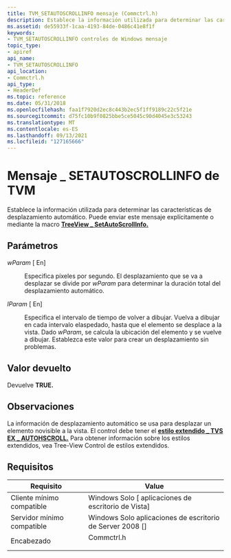 ```yaml
---
title: TVM_SETAUTOSCROLLINFO mensaje (Commctrl.h)
description: Establece la información utilizada para determinar las características de desplazamiento automático. Puede enviar este mensaje explícitamente o mediante la macro TreeView \_ SetAutoScrollInfo.
ms.assetid: de55933f-1caa-4193-84de-0486c41e8f1f
keywords:
- TVM_SETAUTOSCROLLINFO controles de Windows mensaje
topic_type:
- apiref
api_name:
- TVM_SETAUTOSCROLLINFO
api_location:
- Commctrl.h
api_type:
- HeaderDef
ms.topic: reference
ms.date: 05/31/2018
ms.openlocfilehash: faa1f7920d2ec8c443b2ec5f1ff9189c22c5f21e
ms.sourcegitcommit: d75fc10b9f0825bbe5ce5045c90d4045e3c53243
ms.translationtype: MT
ms.contentlocale: es-ES
ms.lasthandoff: 09/13/2021
ms.locfileid: "127165666"
---
```

# <a name="tvm_setautoscrollinfo-message"></a>Mensaje \_ SETAUTOSCROLLINFO de TVM

Establece la información utilizada para determinar las características de desplazamiento automático. Puede enviar este mensaje explícitamente o mediante la macro [**TreeView \_ SetAutoScrollInfo.**](/windows/desktop/api/Commctrl/nf-commctrl-treeview_setautoscrollinfo)

## <a name="parameters"></a>Parámetros

<dl> <dt>

*wParam* \[ En\]
</dt> <dd>

Especifica píxeles por segundo. El desplazamiento que se va a desplazar se divide por *wParam* para determinar la duración total del desplazamiento automático.

</dd> <dt>

*lParam* \[ En\]
</dt> <dd>

Especifica el intervalo de tiempo de volver a dibujar. Vuelva a dibujar en cada intervalo elaspedado, hasta que el elemento se desplace a la vista. Dado *wParam*, se calcula la ubicación del elemento y se vuelve a dibujar. Establezca este valor para crear un desplazamiento sin problemas.

</dd> </dl>

## <a name="return-value"></a>Valor devuelto

Devuelve **TRUE.**

## <a name="remarks"></a>Observaciones

La información de desplazamiento automático se usa para desplazar un elemento novisible a la vista. El control debe tener el [**estilo extendido \_ TVS EX \_ AUTOHSCROLL.**](tree-view-control-window-extended-styles.md) Para obtener información sobre los estilos extendidos, vea Tree-View Control de estilos extendidos.

## <a name="requirements"></a>Requisitos



| Requisito | Value |
|-------------------------------------|---------------------------------------------------------------------------------------|
| Cliente mínimo compatible<br/> | Windows Solo \[ aplicaciones de escritorio de Vista\]<br/>                                        |
| Servidor mínimo compatible<br/> | Windows Solo aplicaciones de escritorio de Server 2008 \[\]<br/>                                  |
| Encabezado<br/>                   | <dl> <dt>Commctrl.h</dt> </dl> |



 

 





